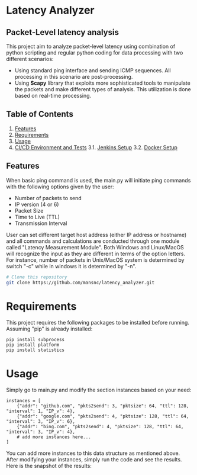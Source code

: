 # Latency Analyzer

## Packet-Level latency analysis

This project aim to analyze packet-level latency using combination of python scripting and regular python coding for data processing with two different scenarios: 
- Using standard ping interface and sending ICMP sequences. All processing in this scenario are post-processing. 
- Using **Scapy** library that exploits more sophisticated tools to manipulate the packets and make different types of analysis. This utilization is done based on real-time processing. 

## Table of Contents

1. [Features](#features)
2. [Requirements](#requirements)
3. [Usage](#usage)
4. [CI/CD Environment and Tests](#tests)
    3.1. [Jenkins Setup](#jenkinssetup)
    3.2. [Docker Setup](#dockersetup)


## Features
When basic ping command is used, the main.py will initiate ping commands with the following options given by the user: 

- Number of packets to send 
- IP version (4 or 6)
- Packet Size
- Time to Live (TTL)
- Transmission Interval

User can set different target host address (either IP address or hostname) and all commands and calculations are conducted through one module called "Latency Measurement Module". Both Windows and Linux/MacOS will recognize the input as they are different in terms of the option letters. For instance, number of packets in Unix/MacOS system is determined by switch "-c" while in windows it is determined by "-n". 


```bash
# Clone this repository
git clone https://github.com/mansnc/latency_analyzer.git
```

# Requirements

This project requires the following packages to be installed before running. Assuming "pip" is already installed:  

```
pip install subprocess
pip install platform
pip install statistics
```

# Usage 
Simply go to main.py and modify the section instances based on your need: 

```
instances = [
    {"addr": "github.com", "pkts2send": 3, "pktsize": 64, "ttl": 128, "interval": 1, "IP_v": 4},
    {"addr": "google.com", "pkts2send": 4, "pktsize": 128, "ttl": 64, "interval": 3, "IP_v": 6},
    {"addr": "bing.com", "pkts2send": 4, "pktsize": 128, "ttl": 64, "interval": 3, "IP_v": 4},
    # add more instances here...
]
```

You can add more instances to this data structure as mentioned above. After modifying your instances, simply run the code and see the results. Here is the snapshot of the results: 

